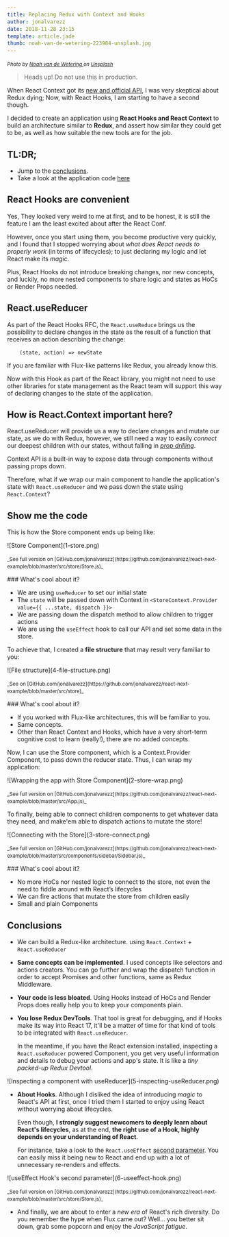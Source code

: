 ```yaml
---
title: Replacing Redux with Context and Hooks
author: jonalvarezz
date: 2018-11-28 23:15
template: article.jade
thumb: noah-van-de-wetering-223984-unsplash.jpg
---
```


<small>_Photo by [Noah van de Wetering ](https://unsplash.com/photos/bvDWbe0zI6Y) on [Unsplash](https://unsplash.com)_</small>

> Heads up! Do not use this in production.

When React Context got its [new and official API](https://reactjs.org/blog/2018/03/29/react-v-16-3.html), I was very skeptical about Redux dying; Now, with React Hooks, I am starting to have a second though.

I decided to create an application using **React Hooks and React Context** to build an architecture similar to **Redux**, and assert how similar they could get to be, as well as how suitable the new tools are for the job.

## TL:DR;

- Jump to the [conclusions](#conclusions).
- Take a look at the application code [here](https://github.com/jonalvarezz/react-next-example)

## React Hooks are convenient

Yes, They looked very weird to me at first, and to be honest, it is still the feature I am the least excited about after the React Conf.

However, once you start using them, you become productive very quickly, and I found that I stopped worrying about _what does React needs to properly work_ (in terms of lifecycles); to just declaring my logic and let React make its _magic_.

Plus, React Hooks do not introduce breaking changes, nor new concepts, and luckily, no more nested components to share logic and states as HoCs or Render Props needed.

## React.useReducer

As part of the React Hooks RFC, the `React.useReduce` brings us the possibility to declare changes in the state as the result of a function that receives an action describing the change:

```
	(state, action) => newState
```

If you are familiar with Flux-like patterns like Redux, you already know this.

Now with this Hook as part of the React library, you might not need to use other libraries for state management as the React team will support this way of declaring changes to the state of the application.

## How is React.Context important here?

React.useReducer will provide us a way to declare changes and mutate our state, as we do with Redux, however, we still need a way to easily _connect_ our deepest children with our states, without falling in [_prop drilling_](https://blog.kentcdodds.com/prop-drilling-bb62e02cb691).

Context API is a built-in way to expose data through components without passing props down.

Therefore, what if we wrap our main component to handle the application's state with `React.useReducer` and we pass down the state using `React.Context`?

## Show me the code

This is how the Store component ends up being like:

<p class="text-center">![Store Component](1-store.png)</p>
<p class="text-center"><small>_See full version on [GitHub.com/jonalvarezz](https://github.com/jonalvarezz/react-next-example/blob/master/src/store/Store.js)_</small></p>

### What's cool about it?

- We are using `useReducer` to set our initial state
- The `state` will be passed down with Context in `<StoreContext.Provider value={{ ...state, dispatch }}>`
- We are passing down the dispatch method to allow children to trigger actions
- We are using the `useEffect` hook to call our API and set some data in the store.

To achieve that, I created a **file structure** that may result very familiar to you:

<p class="text-center">![File structure](4-file-structure.png)</p>
<p class="text-center"><small>_See on [GitHub.com/jonalvarezz](https://github.com/jonalvarezz/react-next-example/blob/master/src/store)_</small></p>

### What's cool about it?

- If you worked with Flux-like architectures, this will be familiar to you.
- Same concepts.
- Other than React Context and Hooks, which have a very short-term cognitive cost to learn (really!), there are no added concepts.

Now, I can use the Store component, which is a Context.Provider Component, to pass down the reducer state. Thus, I can wrap my application:

<p class="text-center">![Wrapping the app with Store Component](2-store-wrap.png)</p>
<p class="text-center"><small>_See full version on [GitHub.com/jonalvarezz](https://github.com/jonalvarezz/react-next-example/blob/master/src/App.js)_</small></p>

To finally, being able to connect children components to get whatever data they need, and make'em able to dispatch actions to mutate the store!

<p class="text-center">![Connecting with the Store](3-store-connect.png)</p>
<p class="text-center"><small>_See full version on [GitHub.com/jonalvarezz](https://github.com/jonalvarezz/react-next-example/blob/master/src/components/sidebar/Sidebar.js)_</small></p>

### What's cool about it?

- No more HoCs nor nested logic to connect to the store, not even the need to fiddle around with React’s lifecycles
- We can fire actions that mutate the store from children easily
- Small and plain Components

## Conclusions

- We can build a Redux-like architecture. using `React.Context` + `React.useReducer`

- **Same concepts can be implemented**. I used concepts like selectors and actions creators. You can go further and wrap the dispatch function in order to accept Promises and other functions, same as Redux Middleware.

- **Your code is less bloated**. Using Hooks instead of HoCs and Render Props does really help you to keep your components plain.

- **You lose Redux DevTools**. That tool is great for debugging, and if Hooks make its way into React 17, it'll be a matter of time for that kind of tools to be integrated with `React.useReducer`.<p></p>In the meantime, if you have the React extension installed, inspecting a `React.useReducer` powered Component, you get very useful information and details to debug your actions and app's state. It is like a _tiny packed-up Redux Devtool_.

<p class="text-center">![Inspecting a component with useReducer](5-inspecting-useReducer.png)</p>

- **About Hooks**. Although I disliked the idea of introducing _magic_ to React's API at first, once I tried them I started to enjoy using React without worrying about lifecycles.<p></p>Even though, **I strongly suggest newcomers to deeply learn about React's lifecycles**, as at the end, **the right use of a Hook, highly depends on your understanding of React**.<p></p>For instance, take a look to the `React.useEffect` [second parameter](https://reactjs.org/docs/hooks-reference.html#useeffect). You can easily miss it being new to React and end up with a lot of unnecessary re-renders and effects.

<p class="text-center">![useEffect Hook's second parameter](6-useeffect-hook.png)</p>
<p class="text-center"><small>_See full version on [GitHub.com/jonalvarezz](https://github.com/jonalvarezz/react-next-example/blob/master/src/store/Store.js)_</small></p>

- And finally, we are about to enter a _new era_ of React's rich diversity. Do you remember the hype when Flux came out? Well... you better sit down, grab some popcorn and enjoy the _JavaScript fatigue_.
